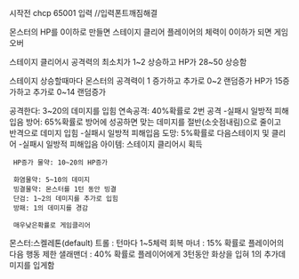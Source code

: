 시작전 chcp 65001 입력  //입력폰트깨짐해결

몬스터의 HP를 0이하로 만들면 스테이지 클리어
플레이어의 체력이 0이하가 되면 게임오버

스테이지 클리어시 공격력의 최소치가 1~2 상승하고 HP가 28~50 상승함

스테이지 상승할때마다 몬스터의 공격력이 1 증가하고 추가로 0~2 랜덤증가 HP가 15증가하고 추가로 0~14 랜덤증가

공격한다: 3~20의 데미지를 입힘
연속공격: 40%확률로 2번 공격 -실패시 일방적 피해입음
방어: 65%확률로 방어에 성공하면 맞는 데미지를 절반(소숫점내림)으로 줄이고 반격으로 데미지 입힘 -실패시 일방적 피해입음
도망: 5%확률로 다음스테이지 및 클리어 -실패시 일방적 피해입음
아이템: 스테이지 클리어시 획득

     HP증가 물약: 10~20의 HP증가

     화염물약: 5~10의 데미지
     빙결물약: 몬스터를 1턴 동안 빙결
     단검: 1~2의 데미지를 추가로 입힘
     방패: 1의 데미지를 경감

     매우낮은확률로 게임클리어

몬스터:스켈레톤(default)
      트롤 : 턴마다 1~5체력 회복
      마녀 : 15% 확률로 플레이어의 다음 행동 제한
      샐래맨더 : 40% 확률로 플레이어에게 3턴동안 화상을 입혀 1의 추가데미지를 입게함


